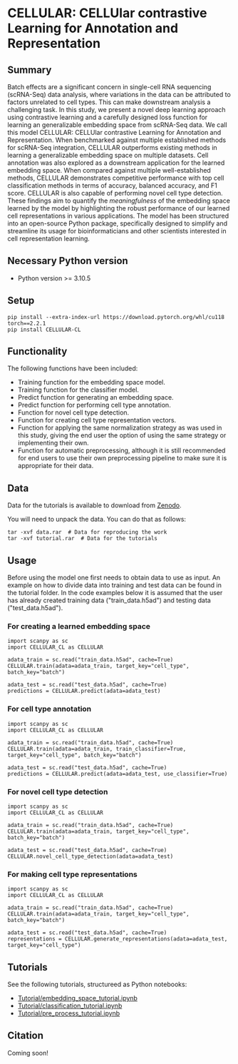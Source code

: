 # CELLULAR: CELLUlar contrastive Learning for Annotation and Representation

## Summary
Batch effects are a significant concern in single-cell RNA sequencing (scRNA-Seq) data analysis, where variations in the data can be attributed to factors unrelated to cell types. This can make downstream analysis a challenging task. In this study, we present a novel deep learning approach using contrastive learning and a carefully designed loss function for learning an generalizable embedding space from scRNA-Seq data. We call this model CELLULAR: CELLUlar contrastive Learning for Annotation and Representation. When benchmarked against multiple established methods for scRNA-Seq integration, CELLULAR outperforms existing methods in learning a generalizable embedding space on multiple datasets. Cell annotation was also explored as a downstream application for the learned embedding space. When compared against multiple well-established methods, CELLULAR demonstrates competitive performance with top cell classification methods in terms of accuracy, balanced accuracy, and F1 score. CELLULAR is also capable of performing novel cell type detection. These findings aim to quantify the *meaningfulness* of the embedding space learned by the model by highlighting the robust performance of our learned cell representations in various applications. The model has been structured into an open-source Python package, specifically designed to simplify and streamline its usage for bioinformaticians and other scientists interested in cell representation learning.

## Necessary Python version
- Python version >= 3.10.5

## Setup
```
pip install --extra-index-url https://download.pytorch.org/whl/cu118 torch==2.2.1
pip install CELLULAR-CL
```

## Functionality
The following functions have been included:
* Training function for the embedding space model.
* Training function for the classifier model.
* Predict function for generating an embedding space.
* Predict function for performing cell type annotation.
* Function for novel cell type detection.
* Function for creating cell type representation vectors.
* Function for applying the same normalization strategy as was used in this study, giving the end user the option of using the same strategy or implementing their own.
* Function for automatic preprocessing, although it is still recommended for end users to use their own preprocessing pipeline to make sure it is appropriate for their data.

## Data
Data for the tutorials is available to download from [Zenodo](https://doi.org/10.5281/zenodo.10959788).

You will need to unpack the data. You can do that as follows:
```
tar -xvf data.rar  # Data for reproducing the work
tar -xvf tutorial.rar  # Data for the tutorials
```

## Usage
Before using the model one first needs to obtain data to use as input. An example on how to divide data into training and test data can be found in the tutorial folder. In the code examples below it is assumed that the user has already created training data ("train_data.h5ad") and testing data ("test_data.h5ad").

### For creating a learned embedding space
```
import scanpy as sc
import CELLULAR_CL as CELLULAR

adata_train = sc.read("train_data.h5ad", cache=True)
CELLULAR.train(adata=adata_train, target_key="cell_type", batch_key="batch")

adata_test = sc.read("test_data.h5ad", cache=True)
predictions = CELLULAR.predict(adata=adata_test)
```
### For cell type annotation
```
import scanpy as sc
import CELLULAR_CL as CELLULAR

adata_train = sc.read("train_data.h5ad", cache=True)
CELLULAR.train(adata=adata_train, train_classifier=True, target_key="cell_type", batch_key="batch")

adata_test = sc.read("test_data.h5ad", cache=True)
predictions = CELLULAR.predict(adata=adata_test, use_classifier=True)
```
### For novel cell type detection
```
import scanpy as sc
import CELLULAR_CL as CELLULAR

adata_train = sc.read("train_data.h5ad", cache=True)
CELLULAR.train(adata=adata_train, target_key="cell_type", batch_key="batch")

adata_test = sc.read("test_data.h5ad", cache=True)
CELLULAR.novel_cell_type_detection(adata=adata_test)
```
### For making cell type representations
```
import scanpy as sc
import CELLULAR_CL as CELLULAR

adata_train = sc.read("train_data.h5ad", cache=True)
CELLULAR.train(adata=adata_train, target_key="cell_type", batch_key="batch")

adata_test = sc.read("test_data.h5ad", cache=True)
representations = CELLULAR.generate_representations(adata=adata_test, target_key="cell_type")
```

## Tutorials
See the following tutorials, structureed as Python notebooks:
* [Tutorial/embedding_space_tutorial.ipynb](Tutorial/embedding_space_tutorial.ipynb)
* [Tutorial/classification_tutorial.ipynb](Tutorial/classification_tutorial.ipynb)
* [Tutorial/pre_process_tutorial.ipynb](Tutorial/pre_process_tutorial.ipynb)

## Citation
Coming soon!
